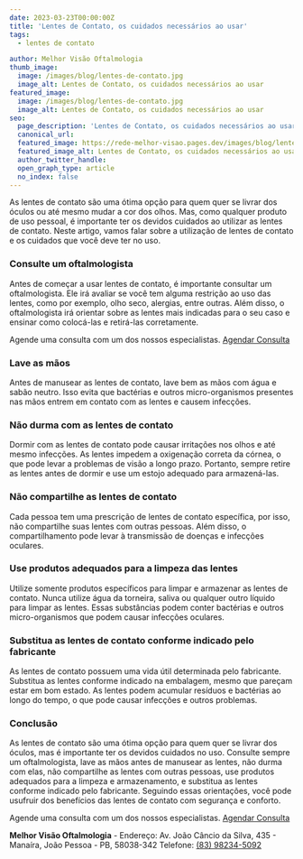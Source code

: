 ```yaml
---
date: 2023-03-23T00:00:00Z
title: 'Lentes de Contato, os cuidados necessários ao usar'
tags:
  - lentes de contato

author: Melhor Visão Oftalmologia
thumb_image:
  image: /images/blog/lentes-de-contato.jpg
  image_alt: Lentes de Contato, os cuidados necessários ao usar
featured_image:
  image: /images/blog/lentes-de-contato.jpg
  image_alt: Lentes de Contato, os cuidados necessários ao usar
seo:
  page_description: 'Lentes de Contato, os cuidados necessários ao usar'
  canonical_url:
  featured_image: https://rede-melhor-visao.pages.dev/images/blog/lentes-de-contato.jpg
  featured_image_alt: Lentes de Contato, os cuidados necessários ao usar
  author_twitter_handle:
  open_graph_type: article
  no_index: false
---
```


As lentes de contato são uma ótima opção para quem quer se livrar dos óculos ou
até mesmo mudar a cor dos olhos. Mas, como qualquer produto de uso pessoal, é
importante ter os devidos cuidados ao utilizar as lentes de contato. Neste
artigo, vamos falar sobre a utilização de lentes de contato e os cuidados que
você deve ter no uso.

### Consulte um oftalmologista

Antes de começar a usar lentes de contato, é importante consultar um
oftalmologista. Ele irá avaliar se você tem alguma restrição ao uso das lentes,
como por exemplo, olho seco, alergias, entre outras. Além disso, o
oftalmologista irá orientar sobre as lentes mais indicadas para o seu caso e
ensinar como colocá-las e retirá-las corretamente.

<div class="call-to-action">
  Agende uma consulta com um dos nossos especialistas.
  <a href="https://wa.me/5583982345092?text=Ol%C3%A1%2C%20gostaria%20de%20agendar%20minha%20consulta.">Agendar Consulta</a>
</div>

### Lave as mãos

Antes de manusear as lentes de contato, lave bem as mãos com água e sabão
neutro. Isso evita que bactérias e outros micro-organismos presentes nas mãos
entrem em contato com as lentes e causem infecções.

### Não durma com as lentes de contato

Dormir com as lentes de contato pode causar irritações nos olhos e até mesmo
infecções. As lentes impedem a oxigenação correta da córnea, o que pode levar a
problemas de visão a longo prazo. Portanto, sempre retire as lentes antes de
dormir e use um estojo adequado para armazená-las.

### Não compartilhe as lentes de contato

Cada pessoa tem uma prescrição de lentes de contato específica, por isso, não
compartilhe suas lentes com outras pessoas. Além disso, o compartilhamento pode
levar à transmissão de doenças e infecções oculares.

### Use produtos adequados para a limpeza das lentes

Utilize somente produtos específicos para limpar e armazenar as lentes de
contato. Nunca utilize água da torneira, saliva ou qualquer outro líquido para
limpar as lentes. Essas substâncias podem conter bactérias e outros
micro-organismos que podem causar infecções oculares.

### Substitua as lentes de contato conforme indicado pelo fabricante

As lentes de contato possuem uma vida útil determinada pelo fabricante.
Substitua as lentes conforme indicado na embalagem, mesmo que pareçam estar em
bom estado. As lentes podem acumular resíduos e bactérias ao longo do tempo, o
que pode causar infecções e outros problemas.

### Conclusão

As lentes de contato são uma ótima opção para quem quer se livrar dos óculos,
mas é importante ter os devidos cuidados no uso. Consulte sempre um
oftalmologista, lave as mãos antes de manusear as lentes, não durma com elas,
não compartilhe as lentes com outras pessoas, use produtos adequados para a
limpeza e armazenamento, e substitua as lentes conforme indicado pelo
fabricante. Seguindo essas orientações, você pode usufruir dos benefícios das
lentes de contato com segurança e conforto.

<div class="call-to-action">
  Agende uma consulta com um dos nossos especialistas.
  <a href="https://wa.me/5583982345092?text=Ol%C3%A1%2C%20gostaria%20de%20agendar%20minha%20consulta.">Agendar Consulta</a>
</div>

**Melhor Visão Oftalmologia** - Endereço: Av. João Câncio da Silva, 435 -
Manaíra, João Pessoa - PB, 58038-342 Telefone:
[(83) 98234-5092](https://wa.me/5583982345092?text=Ol%C3%A1%2C%20gostaria%20de%20agendar%20minha%20consulta)
